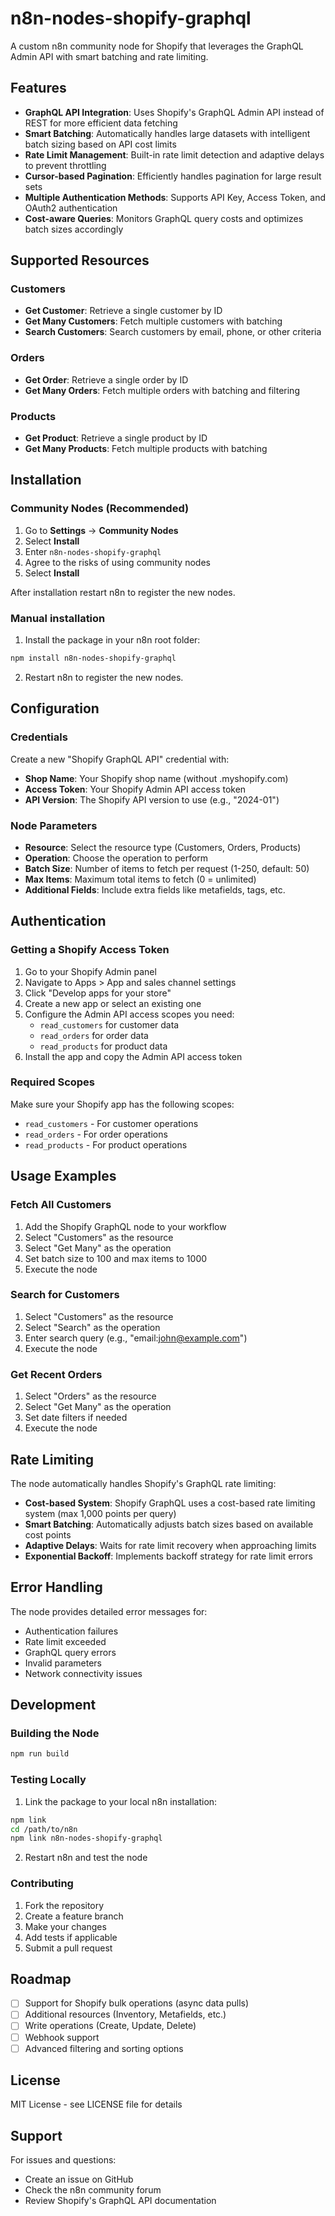 # n8n-nodes-shopify-graphql

A custom n8n community node for Shopify that leverages the GraphQL Admin API with smart batching and rate limiting.

## Features

- **GraphQL API Integration**: Uses Shopify's GraphQL Admin API instead of REST for more efficient data fetching
- **Smart Batching**: Automatically handles large datasets with intelligent batch sizing based on API cost limits
- **Rate Limit Management**: Built-in rate limit detection and adaptive delays to prevent throttling
- **Cursor-based Pagination**: Efficiently handles pagination for large result sets
- **Multiple Authentication Methods**: Supports API Key, Access Token, and OAuth2 authentication
- **Cost-aware Queries**: Monitors GraphQL query costs and optimizes batch sizes accordingly

## Supported Resources

### Customers
- **Get Customer**: Retrieve a single customer by ID
- **Get Many Customers**: Fetch multiple customers with batching
- **Search Customers**: Search customers by email, phone, or other criteria

### Orders
- **Get Order**: Retrieve a single order by ID
- **Get Many Orders**: Fetch multiple orders with batching and filtering

### Products
- **Get Product**: Retrieve a single product by ID
- **Get Many Products**: Fetch multiple products with batching

## Installation

### Community Nodes (Recommended)

1. Go to **Settings** → **Community Nodes**
2. Select **Install**
3. Enter `n8n-nodes-shopify-graphql`
4. Agree to the risks of using community nodes
5. Select **Install**

After installation restart n8n to register the new nodes.

### Manual installation

1. Install the package in your n8n root folder:

```bash
npm install n8n-nodes-shopify-graphql
```

2. Restart n8n to register the new nodes.

## Configuration

### Credentials

Create a new "Shopify GraphQL API" credential with:

- **Shop Name**: Your Shopify shop name (without .myshopify.com)
- **Access Token**: Your Shopify Admin API access token
- **API Version**: The Shopify API version to use (e.g., "2024-01")

### Node Parameters

- **Resource**: Select the resource type (Customers, Orders, Products)
- **Operation**: Choose the operation to perform
- **Batch Size**: Number of items to fetch per request (1-250, default: 50)
- **Max Items**: Maximum total items to fetch (0 = unlimited)
- **Additional Fields**: Include extra fields like metafields, tags, etc.

## Authentication

### Getting a Shopify Access Token

1. Go to your Shopify Admin panel
2. Navigate to Apps > App and sales channel settings
3. Click "Develop apps for your store"
4. Create a new app or select an existing one
5. Configure the Admin API access scopes you need:
   - `read_customers` for customer data
   - `read_orders` for order data
   - `read_products` for product data
6. Install the app and copy the Admin API access token

### Required Scopes

Make sure your Shopify app has the following scopes:
- `read_customers` - For customer operations
- `read_orders` - For order operations  
- `read_products` - For product operations

## Usage Examples

### Fetch All Customers
1. Add the Shopify GraphQL node to your workflow
2. Select "Customers" as the resource
3. Select "Get Many" as the operation
4. Set batch size to 100 and max items to 1000
5. Execute the node

### Search for Customers
1. Select "Customers" as the resource
2. Select "Search" as the operation
3. Enter search query (e.g., "email:john@example.com")
4. Execute the node

### Get Recent Orders
1. Select "Orders" as the resource
2. Select "Get Many" as the operation
3. Set date filters if needed
4. Execute the node

## Rate Limiting

The node automatically handles Shopify's GraphQL rate limiting:

- **Cost-based System**: Shopify GraphQL uses a cost-based rate limiting system (max 1,000 points per query)
- **Smart Batching**: Automatically adjusts batch sizes based on available cost points
- **Adaptive Delays**: Waits for rate limit recovery when approaching limits
- **Exponential Backoff**: Implements backoff strategy for rate limit errors

## Error Handling

The node provides detailed error messages for:
- Authentication failures
- Rate limit exceeded
- GraphQL query errors
- Invalid parameters
- Network connectivity issues

## Development

### Building the Node

```bash
npm run build
```

### Testing Locally

1. Link the package to your local n8n installation:
```bash
npm link
cd /path/to/n8n
npm link n8n-nodes-shopify-graphql
```

2. Restart n8n and test the node

### Contributing

1. Fork the repository
2. Create a feature branch
3. Make your changes
4. Add tests if applicable
5. Submit a pull request

## Roadmap

- [ ] Support for Shopify bulk operations (async data pulls)
- [ ] Additional resources (Inventory, Metafields, etc.)
- [ ] Write operations (Create, Update, Delete)
- [ ] Webhook support
- [ ] Advanced filtering and sorting options

## License

MIT License - see LICENSE file for details

## Support

For issues and questions:
- Create an issue on GitHub
- Check the n8n community forum
- Review Shopify's GraphQL API documentation
